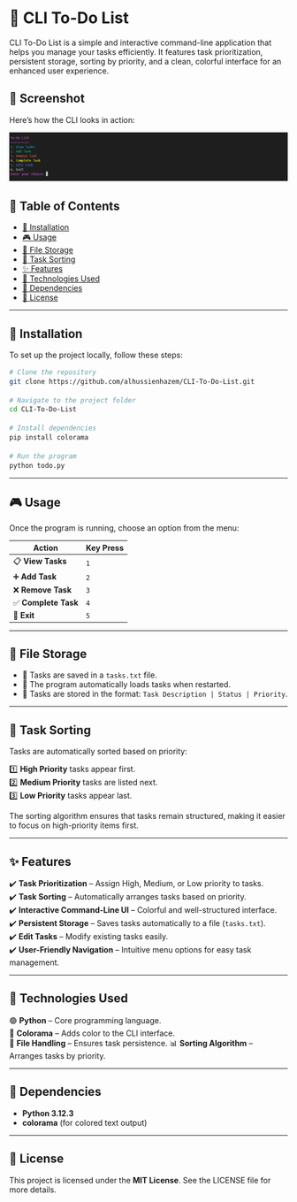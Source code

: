 # 📝 CLI To-Do List

CLI To-Do List is a simple and interactive command-line application that helps you manage your tasks efficiently. It features task prioritization, persistent storage, sorting by priority, and a clean, colorful interface for an enhanced user experience.

## 📸 Screenshot
Here’s how the CLI looks in action:

![CLI To-Do List](cli-to-do.png)

## 📌 Table of Contents
- [🚀 Installation](#-installation)
- [🎮 Usage](#-usage)
- [📂 File Storage](#-file-storage)
- [📌 Task Sorting](#-task-sorting)
- [✨ Features](#-features)
- [🔧 Technologies Used](#-technologies-used)
- [📌 Dependencies](#-dependencies)
- [📜 License](#-license)

---

## 🚀 Installation

To set up the project locally, follow these steps:

```sh
# Clone the repository
git clone https://github.com/alhussienhazem/CLI-To-Do-List.git

# Navigate to the project folder
cd CLI-To-Do-List

# Install dependencies
pip install colorama

# Run the program
python todo.py
```
---

## 🎮 Usage

Once the program is running, choose an option from the menu:

| Action           | Key Press  |
|-----------------|------------|
| 📋 **View Tasks** | `1` |
| ➕ **Add Task** | `2` |
| ❌ **Remove Task** | `3` |
| ✅ **Complete Task** | `4` |
| 🚪 **Exit** | `5` |

---

## 📂 File Storage  

- 📌 Tasks are saved in a `tasks.txt` file.  
- 🔄 The program automatically loads tasks when restarted.  
- 🔢 Tasks are stored in the format: `Task Description | Status | Priority`.  

---

## 📌 Task Sorting

Tasks are automatically sorted based on priority:

1️⃣ **High Priority** tasks appear first.  
2️⃣ **Medium Priority** tasks are listed next.  
3️⃣ **Low Priority** tasks appear last.  

The sorting algorithm ensures that tasks remain structured, making it easier to focus on high-priority items first.

---

## ✨ Features

✔️ **Task Prioritization** – Assign High, Medium, or Low priority to tasks.  
✔️ **Task Sorting** – Automatically arranges tasks based on priority.  
✔️ **Interactive Command-Line UI** – Colorful and well-structured interface.  
✔️ **Persistent Storage** – Saves tasks automatically to a file (`tasks.txt`).  
✔️ **Edit Tasks** – Modify existing tasks easily.  
✔️ **User-Friendly Navigation** – Intuitive menu options for easy task management.

---

## 🔧 Technologies Used

🟢 **Python** – Core programming language.  
🎨 **Colorama** – Adds color to the CLI interface.  
💾 **File Handling** – Ensures task persistence.
📊 **Sorting Algorithm** – Arranges tasks by priority.

---

## 📌 Dependencies
- **Python 3.12.3**
- **colorama** (for colored text output)

---

## 📜 License

This project is licensed under the **MIT License**. See the LICENSE file for more details.
